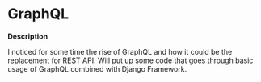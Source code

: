 # GraphQL

**Description**

I noticed for some time the rise of GraphQL and how it could be the replacement for REST API. Will put up some code that goes through basic usage of GraphQL combined with Django Framework.